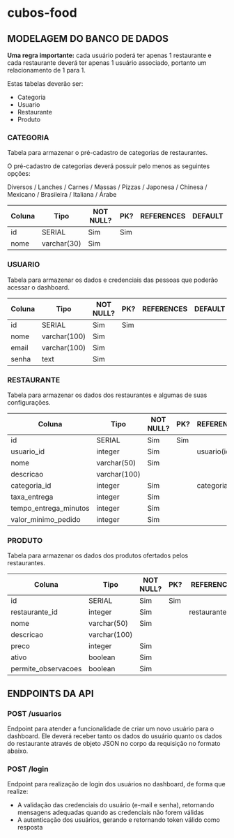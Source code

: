 # cubos-food

## MODELAGEM DO BANCO DE DADOS

**Uma regra importante:** cada usuário poderá ter apenas 1 restaurante e cada restaurante deverá ter apenas 1 usuário associado, portanto um relacionamento de 1 para 1.

Estas tabelas deverão ser:
* Categoria
* Usuario
* Restaurante
* Produto

### CATEGORIA

Tabela para armazenar o pré-cadastro de categorias de restaurantes.

O pré-cadastro de categorias deverá possuir pelo menos as seguintes opções:

Diversos / Lanches / Carnes / Massas / Pizzas / Japonesa / Chinesa / Mexicano / Brasileira / Italiana / Árabe

| Coluna     | Tipo         | NOT NULL? | PK? | REFERENCES | DEFAULT   |
| --------   | --------     | --------- | --- | ---------- | -------   |
| id         | SERIAL       | Sim       | Sim |            |           |
| nome       | varchar(30)  | Sim       |     |            |           |

### USUARIO

Tabela para armazenar os dados e credenciais das pessoas que poderão acessar o dashboard.

| Coluna     | Tipo         | NOT NULL? | PK? | REFERENCES | DEFAULT   |
| --------   | --------     | --------- | --- | ---------- | -------   |
| id         | SERIAL       | Sim       | Sim |            |           |
| nome       | varchar(100) | Sim       |     |            |           |
| email      | varchar(100) | Sim       |     |            |           |
| senha      | text         | Sim       |     |            |           |

### RESTAURANTE

Tabela para armazenar os dados dos restaurantes e algumas de suas configurações.

| Coluna                | Tipo         | NOT NULL? | PK? | REFERENCES    | DEFAULT   |
| --------              | --------     | --------- | --- | ----------    | -------   |
| id                    | SERIAL       | Sim       | Sim |               |           |
| usuario_id            | integer      | Sim       |     | usuario(id)   |           |
| nome                  | varchar(50)  | Sim       |     |               |           |
| descricao             | varchar(100) |           |     |               |           |
| categoria_id          | integer      | Sim       |     | categoria(id) |           |
| taxa_entrega          | integer      | Sim       |     |               | 0         |
| tempo_entrega_minutos | integer      | Sim       |     |               | 30        |
| valor_minimo_pedido   | integer      | Sim       |     |               | 0         |

### PRODUTO

Tabela para armazenar os dados dos produtos ofertados pelos restaurantes.

| Coluna              | Tipo         | NOT NULL? | PK? | REFERENCES      | DEFAULT   |
| --------            | --------     | --------- | --- | ----------      | -------   |
| id                  | SERIAL       | Sim       | Sim |                 |           |
| restaurante_id      | integer      | Sim       |     | restaurante(id) |           |
| nome                | varchar(50)  | Sim       |     |                 |           |
| descricao           | varchar(100) |           |     |                 |           |
| preco               | integer      | Sim       |     |                 |           |
| ativo               | boolean      | Sim       |     |                 | TRUE      |
| permite_observacoes | boolean      | Sim       |     |                 | FALSE     |

## ENDPOINTS DA API

### POST /usuarios

Endpoint para atender a funcionalidade de criar um novo usuário para o dashboard. Ele deverá receber tanto os dados do usuário quanto os dados do restaurante através de objeto JSON no corpo da requisição no formato abaixo.


### POST /login

Endpoint para realização de login dos usuários no dashboard, de forma que realize:
* A validação das credenciais do usuário (e-mail e senha), retornando mensagens adequadas quando as credenciais não forem válidas
* A autenticação dos usuários, gerando e retornando token válido como resposta